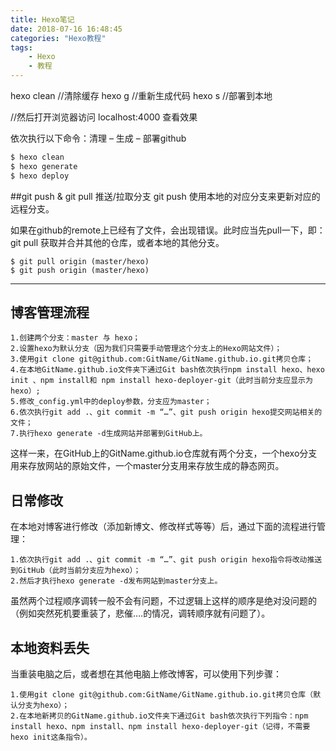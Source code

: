 ```yaml
---
title: Hexo笔记
date: 2018-07-16 16:48:45
categories: "Hexo教程"
tags:
	- Hexo
	- 教程
---
```


hexo clean  //清除缓存
hexo g  //重新生成代码
hexo s  //部署到本地

//然后打开浏览器访问 localhost:4000 查看效果

依次执行以下命令：清理 – 生成 – 部署github
	
``` bash
$ hexo clean
$ hexo generate
$ hexo deploy
```
<!--more-->
##git push & git pull 推送/拉取分支
git push 使用本地的对应分支来更新对应的远程分支。

如果在github的remote上已经有了文件，会出现错误。此时应当先pull一下，即：
git pull 获取并合并其他的仓库，或者本地的其他分支。
```
$ git pull origin (master/hexo)
$ git push origin (master/hexo)
```
***
## 博客管理流程
    1.创建两个分支：master 与 hexo；
    2.设置hexo为默认分支（因为我们只需要手动管理这个分支上的Hexo网站文件）；
    3.使用git clone git@github.com:GitName/GitName.github.io.git拷贝仓库；
    4.在本地GitName.github.io文件夹下通过Git bash依次执行npm install hexo、hexo init 、npm install和 npm install hexo-deployer-git（此时当前分支应显示为hexo）;
    5.修改_config.yml中的deploy参数，分支应为master；
    6.依次执行git add .、git commit -m “…”、git push origin hexo提交网站相关的文件；
    7.执行hexo generate -d生成网站并部署到GitHub上。

这样一来，在GitHub上的GitName.github.io仓库就有两个分支，一个hexo分支用来存放网站的原始文件，一个master分支用来存放生成的静态网页。

## 日常修改

在本地对博客进行修改（添加新博文、修改样式等等）后，通过下面的流程进行管理：

    1.依次执行git add .、git commit -m “…”、git push origin hexo指令将改动推送到GitHub（此时当前分支应为hexo）；
    2.然后才执行hexo generate -d发布网站到master分支上。

虽然两个过程顺序调转一般不会有问题，不过逻辑上这样的顺序是绝对没问题的（例如突然死机要重装了，悲催….的情况，调转顺序就有问题了）。

## 本地资料丢失

当重装电脑之后，或者想在其他电脑上修改博客，可以使用下列步骤：

    1.使用git clone git@github.com:GitName/GitName.github.io.git拷贝仓库（默认分支为hexo）；
    2.在本地新拷贝的GitName.github.io文件夹下通过Git bash依次执行下列指令：npm install hexo、npm install、npm install hexo-deployer-git（记得，不需要hexo init这条指令）。
